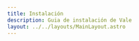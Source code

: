 ```yaml
---
title: Instalación
description: Guia de instalación de Vale
layout: ../../layouts/MainLayout.astro
---
```

